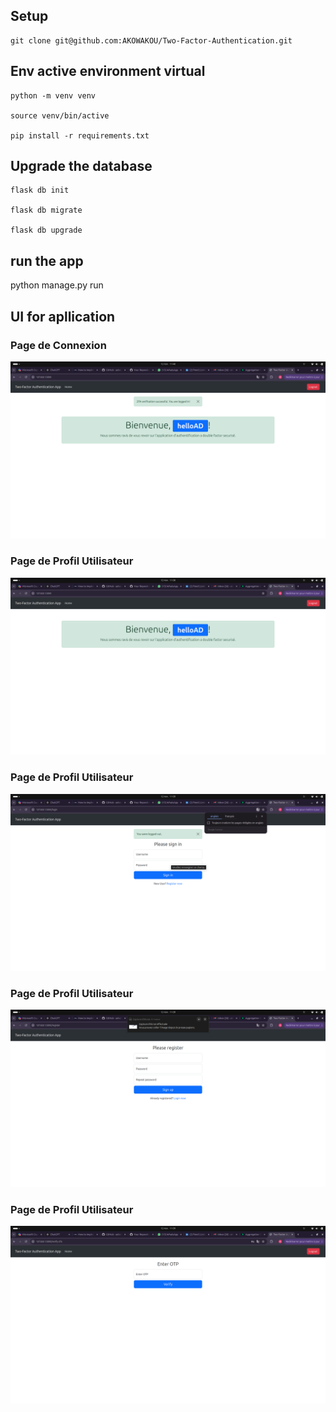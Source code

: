 ## Setup
    git clone git@github.com:AKOWAKOU/Two-Factor-Authentication.git

## Env active environment virtual
    python -m venv venv

    source venv/bin/active    

    pip install -r requirements.txt

## Upgrade the database
    flask db init

    flask db migrate

    flask db upgrade

## run the app
python manage.py run
    

## UI for apllication

### Page de Connexion
![Page de Connexion](images/5.png)


### Page de Profil Utilisateur
![Profil Utilisateur](images/1.png)

### Page de Profil Utilisateur
![Profil Utilisateur](images/2.png)


### Page de Profil Utilisateur
![Profil Utilisateur](images/3.png)

### Page de Profil Utilisateur
![Profil Utilisateur](images/4.png)


